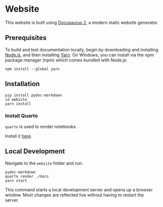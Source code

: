 # Website

This website is built using [Docusaurus 2](https://docusaurus.io/), a modern static website generator.

## Prerequisites

To build and test documentation locally, begin by downloading and installing [Node.js](https://nodejs.org/en/download/), and then installing [Yarn](https://classic.yarnpkg.com/en/).
On Windows, you can install via the npm package manager (npm) which comes bundled with Node.js:

```console
npm install --global yarn
```

## Installation

```console
pip install pydoc-markdown
cd website
yarn install
```

### Install Quarto

`quarto` is used to render notebooks. 

Install it [here](https://quarto.org/docs/get-started/).

## Local Development

Navigate to the `website` folder and run:

```console
pydoc-markdown
quarto render ./docs
yarn start
```

This command starts a local development server and opens up a browser window. Most changes are reflected live without having to restart the server.
